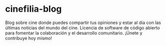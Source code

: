 # cinefilia-blog
Blog sobre cine donde puedes compartir tus opiniones y estar al día con las últimas noticias del mundo del cine. Licencia de software de código abierto para fomentar la colaboración y el desarrollo comunitario. ¡Únete y contribuye hoy mismo!
